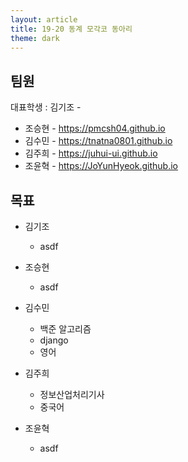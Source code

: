 ```yaml
---
layout: article
title: 19-20 동계 모각코 동아리
theme: dark
---
```

## 팀원

대표학생 : 김기조 -

* 조승현 - <https://pmcsh04.github.io>
* 김수민 - <https://tnatna0801.github.io>
* 김주희 - <https://juhui-ui.github.io>
* 조윤혁 - <https://JoYunHyeok.github.io>

## 목표

* 김기조
	* asdf

* 조승현
	* asdf

* 김수민
	* 백준 알고리즘
	* django
	* 영어

* 김주희
	* 정보산업처리기사
	* 중국어

* 조윤혁
	* asdf
